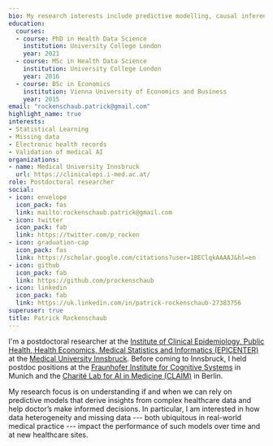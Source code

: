 ```yaml
---
bio: My research interests include predictive modelling, causal inference, and missing data imputation.
education:
  courses:
  - course: PhD in Health Data Science
    institution: University College London
    year: 2021
  - course: MSc in Health Data Science
    institution: University College London
    year: 2016
  - course: BSc in Economics
    institution: Vienna University of Economics and Business
    year: 2015
email: "rockenschaub.patrick@gmail.com"
highlight_name: true
interests:
- Statistical Learning
- Missing data
- Electronic health records 
- Validation of medical AI
organizations:
- name: Medical University Innsbruck
  url: https://clinicalepi.i-med.ac.at/
role: Postdoctoral researcher
social:
- icon: envelope
  icon_pack: fas
  link: mailto:rockenschaub.patrick@gmail.com
- icon: twitter
  icon_pack: fab
  link: https://twitter.com/p_rocken
- icon: graduation-cap
  icon_pack: fas
  link: https://scholar.google.com/citations?user=1BEClqkAAAAJ&hl=en
- icon: github
  icon_pack: fab
  link: https://github.com/prockenschaub
- icon: linkedin
  icon_pack: fab
  link: https://uk.linkedin.com/in/patrick-rockenschaub-27383756
superuser: true
title: Patrick Rockenschaub
---
```


I'm a postdoctoral researcher at the [Institute of Clinical Epidemiology, Public Health, Health Economics, Medical Statistics and Informatics (EPICENTER)](https://epicenter.i-med.ac.at/) at the [Medical University Innsbruck](https://www.i-med.ac.at/). Before coming to Innsbruck, I held postdoc positions at the [Fraunhofer Institute for Cognitive Systems]() in Munich and the [Charité Lab for AI in Medicine (CLAIM)](https://claim.charite.de/en/) in Berlin. 

My research focus is on understanding if and when we can rely on predictive models that derive insights from complex healthcare data and help doctor’s make informed decisions. In particular, I am interested in how data heterogeneity and missing data --- both ubiquitous in real-world medical practice --- impact the performance of such models over time and at new healthcare sites. 

